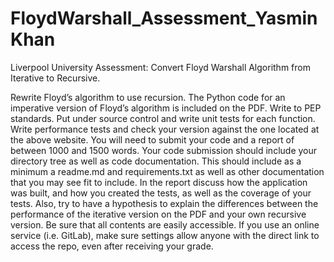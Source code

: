 # FloydWarshall_Assessment_YasminKhan
Liverpool University Assessment: Convert Floyd Warshall Algorithm from Iterative to Recursive.

Rewrite Floyd’s algorithm to use recursion.
The Python code for an imperative version of Floyd’s algorithm is included on the PDF.
Write to PEP standards. Put under source control and write unit tests for each function. 
Write performance tests and check your version against the one located at the above website.
You will need to submit your code and a report of between 1000 and 1500 words. 
Your code submission should include your directory tree as well as code documentation.
This should include as a minimum a readme.md and requirements.txt as well as other documentation that you may see fit to include.
In the report discuss how the application was built, and how you created the tests, as well as the coverage of your tests.
Also, try to have a hypothesis to explain the differences between the performance of the iterative version on the PDF and your own recursive version.
Be sure that all contents are easily accessible. If you use an online service (i.e. GitLab), make sure settings allow anyone with the
direct link to access the repo, even after receiving your grade. 
